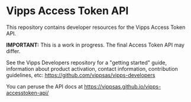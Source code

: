 # Vipps Access Token API

This repository contains developer resources for the Vipps Access Token API.

**IMPORTANT:** This is a work in progress. The final Access Token API may differ.

See the Vipps Developers repository for
a "getting started" guide,
information about product activation,
contact information,
contribution guidelines,
etc:
https://github.com/vippsas/vipps-developers  

You can peruse the API docs at https://vippsas.github.io/vipps-accesstoken-api/
